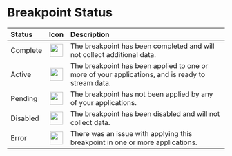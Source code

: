 # Breakpoint Status

| Status   |                                      Icon                                      | Description                                                                                       |
|:---------|:------------------------------------------------------------------------------:|:--------------------------------------------------------------------------------------------------|
| Complete | <img src="../../../../assets/icons/vbp-complete.svg" width="30" height="30" /> | The breakpoint has been completed and will not collect additional data.                           |
| Active   | <img src="../../../../assets/icons/vbp-enabled.svg" width="30" height="30" />  | The breakpoint has been applied to one or more of your applications, and is ready to stream data. |
| Pending  | <img src="../../../../assets/icons/vbp-pending.svg" width="30" height="30" />  | The breakpoint has not been applied by any of your applications.                                  |
| Disabled | <img src="../../../../assets/icons/vbp-disabled.svg" width="30" height="30"/>  | The breakpoint has been disabled and will not collect data.                                       |
| Error    |   <img src="../../../../assets/icons/vbp-error.svg" width="30" height="30"/>   | There was an issue with applying this breakpoint in one or more applications.                     |